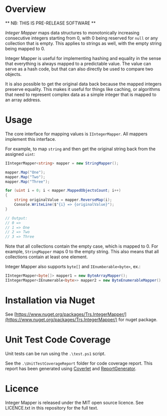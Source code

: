# Overview

** NB: THIS IS PRE-RELEASE SOFTWARE **

_Integer Mapper_ maps data structures to monotonically increasing consecutive integers starting from 0, with 0 being reserved for `null` or any collection that is empty. This applies to strings as well, with the empty string being mapped to 0.

Integer Mapper is useful for implementing hashing and equality in the sense that everything is always mapped to a predictable value. The value can serve as a hash code, but that can also directly be used to compare two objects.

It is also possible to get the original data back because the mapped integers preserve equality. This makes it useful for things like caching, or algorithms that need to represent complex data as a simple integer that is mapped to an array address.

# Usage

The core interface for mapping values is `IIntegerMapper`. All mappers implement this interface.

For example, to map `string` and then get the original string back from the assigned `uint`:

```C#
IIntegerMapper<string> mapper = new StringMapper();

mapper.Map("One");
mapper.Map("Two");
mapper.Map("Three");

for (uint i = 0; i < mapper.MappedObjectsCount; i++)
{
    string originalValue = mapper.ReverseMap(i);
    Console.WriteLine($"{i} => {originalValue}");
}

// Output:
// 0 =>
// 1 => One
// 2 => Two
// 3 => Three
```

Note that all collections contain the empty case, which is mapped to 0. For example, `StringMapper` maps 0 to the empty string. This also means that all collections contain at least one element.

Integer Mapper also supports `byte[]` and `IEnumberable<byte>`, ex.:

```C#
IIntegerMapper<byte[]> mapper1 = new ByteArrayMapper();
IIntegerMapper<IEnumerable<byte>> mapper2 = new ByteEnumerableMapper();
```

# Installation via Nuget

See [https://www.nuget.org/packages/Trs.IntegerMapper/](https://www.nuget.org/packages/Trs.IntegerMapper/) for nuget package.

# Unit Test Code Coverage

Unit tests can be run using the `.\test.ps1` script.

See the `.\UnitTestCoverageReport` folder for code coverage report. This report has been generated using [Coverlet](https://github.com/tonerdo/coverlethttps://github.com/tonerdo/coverlet) and [ReportGenerator](https://github.com/danielpalme/ReportGenerator).

# Licence

Integer Mapper is released under the MIT open source licence. See LICENCE.txt in this repository for the full text.
